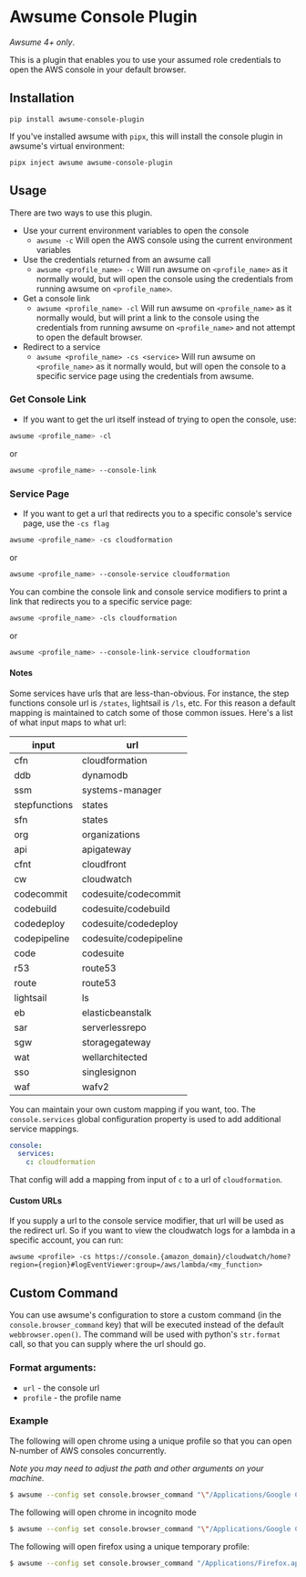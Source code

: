 # Awsume Console Plugin

_Awsume 4+ only_.

This is a plugin that enables you to use your assumed role credentials to open the AWS console in your default browser.

## Installation

```
pip install awsume-console-plugin
```

If you've installed awsume with `pipx`, this will install the console plugin in awsume's virtual environment:

```
pipx inject awsume awsume-console-plugin
```

## Usage

There are two ways to use this plugin.

- Use your current environment variables to open the console
  - `awsume -c` Will open the AWS console using the current environment variables
- Use the credentials returned from an awsume call
  - `awsume <profile_name> -c` Will run awsume on `<profile_name>` as it normally would, but will open the console using the credentials from running awsume on `<profile_name>`.
- Get a console link
  - `awsume <profile_name> -cl` Will run awsume on `<profile_name>` as it normally would, but will print a link to the console using the credentials from running awsume on `<profile_name>` and not attempt to open the default browser.
- Redirect to a service
  - `awsume <profile_name> -cs <service>` Will run awsume on `<profile_name>` as it normally would, but will open the console to a specific service page using the credentials from awsume.

### Get Console Link

- If you want to get the url itself instead of trying to open the console, use:

``` bash
awsume <profile_name> -cl
```

or

``` bash
awsume <profile_name> --console-link
```

### Service Page

- If you want to get a url that redirects you to a specific console's service page, use the `-cs flag`

``` bash
awsume <profile_name> -cs cloudformation
```

or

``` bash
awsume <profile_name> --console-service cloudformation
```

You can combine the console link and console service modifiers to print a link that redirects you to a specific service page:

``` bash
awsume <profile_name> -cls cloudformation
```

or

``` bash
awsume <profile_name> --console-link-service cloudformation
```

#### Notes

Some services have urls that are less-than-obvious. For instance, the step functions console url is `/states`, lightsail is `/ls`, etc. For this reason a default mapping is maintained to catch some of those common issues. Here's a list of what input maps to what url:

| input | url |
| --- | --- |
| cfn | cloudformation |
| ddb | dynamodb |
| ssm | systems-manager |
| stepfunctions | states |
| sfn | states |
| org | organizations |
| api | apigateway |
| cfnt | cloudfront |
| cw | cloudwatch |
| codecommit | codesuite/codecommit |
| codebuild | codesuite/codebuild |
| codedeploy | codesuite/codedeploy |
| codepipeline | codesuite/codepipeline |
| code | codesuite |
| r53 | route53 |
| route | route53 |
| lightsail | ls |
| eb | elasticbeanstalk |
| sar | serverlessrepo |
| sgw | storagegateway |
| wat | wellarchitected |
| sso | singlesignon |
| waf | wafv2 |

You can maintain your own custom mapping if you want, too. The `console.services` global configuration property is used to add additional service mappings.

```yaml
console:
  services:
    c: cloudformation
```

That config will add a mapping from input of `c` to a url of `cloudformation`.

#### Custom URLs

If you supply a url to the console service modifier, that url will be used as the redirect url. So if you want to view the cloudwatch logs for a lambda in a specific account, you can run:

```
awsume <profile> -cs https://console.{amazon_domain}/cloudwatch/home?region={region}#logEventViewer:group=/aws/lambda/<my_function>
```

## Custom Command

You can use awsume's configuration to store a custom command (in the `console.browser_command` key) that will be executed instead of the default `webbrowser.open()`. The command will be used with python's `str.format` call, so that you can supply where the url should go.

### Format arguments:

- `url` - the console url
- `profile` - the profile name

### Example

The following will open chrome using a unique profile so that you can open N-number of AWS consoles concurrently.

_Note you may need to adjust the path and other arguments on your machine._

```bash
$ awsume --config set console.browser_command "\"/Applications/Google Chrome.app/Contents/MacOS/Google Chrome\" --profile-directory=/tmp/{profile} \"{url}\""
```

The following will open chrome in incognito mode

```bash
$ awsume --config set console.browser_command "\"/Applications/Google Chrome.app/Contents/MacOS/Google Chrome\" -incognito \"{url}\""
```

The following will open firefox using a unique temporary profile:

```bash
$ awsume --config set console.browser_command "/Applications/Firefox.app/Contents/MacOS/firefox -profile /tmp/{profile} -no-remote \"{url}\""
```
